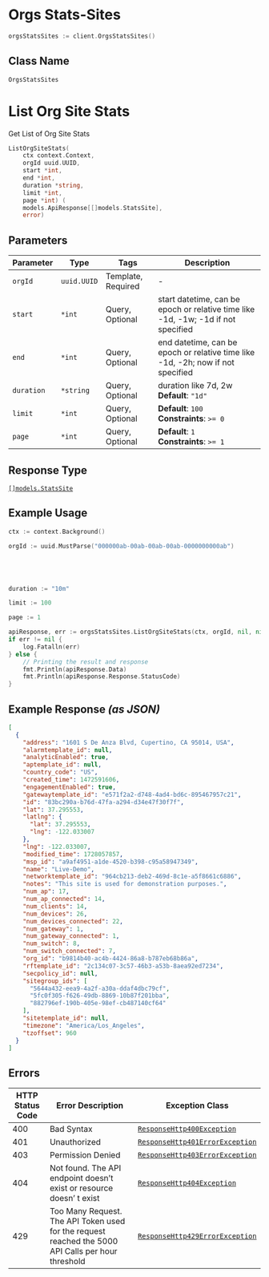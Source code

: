 # Orgs Stats-Sites

```go
orgsStatsSites := client.OrgsStatsSites()
```

## Class Name

`OrgsStatsSites`


# List Org Site Stats

Get List of Org Site Stats

```go
ListOrgSiteStats(
    ctx context.Context,
    orgId uuid.UUID,
    start *int,
    end *int,
    duration *string,
    limit *int,
    page *int) (
    models.ApiResponse[[]models.StatsSite],
    error)
```

## Parameters

| Parameter | Type | Tags | Description |
|  --- | --- | --- | --- |
| `orgId` | `uuid.UUID` | Template, Required | - |
| `start` | `*int` | Query, Optional | start datetime, can be epoch or relative time like -1d, -1w; -1d if not specified |
| `end` | `*int` | Query, Optional | end datetime, can be epoch or relative time like -1d, -2h; now if not specified |
| `duration` | `*string` | Query, Optional | duration like 7d, 2w<br>**Default**: `"1d"` |
| `limit` | `*int` | Query, Optional | **Default**: `100`<br>**Constraints**: `>= 0` |
| `page` | `*int` | Query, Optional | **Default**: `1`<br>**Constraints**: `>= 1` |

## Response Type

[`[]models.StatsSite`](../../doc/models/stats-site.md)

## Example Usage

```go
ctx := context.Background()

orgId := uuid.MustParse("000000ab-00ab-00ab-00ab-0000000000ab")





duration := "10m"

limit := 100

page := 1

apiResponse, err := orgsStatsSites.ListOrgSiteStats(ctx, orgId, nil, nil, &duration, &limit, &page)
if err != nil {
    log.Fatalln(err)
} else {
    // Printing the result and response
    fmt.Println(apiResponse.Data)
    fmt.Println(apiResponse.Response.StatusCode)
}
```

## Example Response *(as JSON)*

```json
[
  {
    "address": "1601 S De Anza Blvd, Cupertino, CA 95014, USA",
    "alarmtemplate_id": null,
    "analyticEnabled": true,
    "aptemplate_id": null,
    "country_code": "US",
    "created_time": 1472591606,
    "engagementEnabled": true,
    "gatewaytemplate_id": "e571f2a2-d748-4ad4-bd6c-895467957c21",
    "id": "83bc290a-b76d-47fa-a294-d34e47f30f7f",
    "lat": 37.295553,
    "latlng": {
      "lat": 37.295553,
      "lng": -122.033007
    },
    "lng": -122.033007,
    "modified_time": 1728057857,
    "msp_id": "a9af4951-a1de-4520-b398-c95a58947349",
    "name": "Live-Demo",
    "networktemplate_id": "964cb213-deb2-469d-8c1e-a5f8661c6886",
    "notes": "This site is used for demonstration purposes.",
    "num_ap": 17,
    "num_ap_connected": 14,
    "num_clients": 14,
    "num_devices": 26,
    "num_devices_connected": 22,
    "num_gateway": 1,
    "num_gateway_connected": 1,
    "num_switch": 8,
    "num_switch_connected": 7,
    "org_id": "b9814b40-ac4b-4424-86a8-b787eb68b86a",
    "rftemplate_id": "2c134c07-3c57-46b3-a53b-8aea92ed7234",
    "secpolicy_id": null,
    "sitegroup_ids": [
      "5644a432-eea9-4a2f-a30a-ddaf4dbc79cf",
      "5fc0f305-f626-49db-8869-10b87f201bba",
      "882796ef-190b-405e-98ef-cb487140cf64"
    ],
    "sitetemplate_id": null,
    "timezone": "America/Los_Angeles",
    "tzoffset": 960
  }
]
```

## Errors

| HTTP Status Code | Error Description | Exception Class |
|  --- | --- | --- |
| 400 | Bad Syntax | [`ResponseHttp400Exception`](../../doc/models/response-http-400-exception.md) |
| 401 | Unauthorized | [`ResponseHttp401ErrorException`](../../doc/models/response-http-401-error-exception.md) |
| 403 | Permission Denied | [`ResponseHttp403ErrorException`](../../doc/models/response-http-403-error-exception.md) |
| 404 | Not found. The API endpoint doesn’t exist or resource doesn’ t exist | [`ResponseHttp404Exception`](../../doc/models/response-http-404-exception.md) |
| 429 | Too Many Request. The API Token used for the request reached the 5000 API Calls per hour threshold | [`ResponseHttp429ErrorException`](../../doc/models/response-http-429-error-exception.md) |

